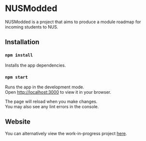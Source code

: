 # NUSModded

NUSModded is a project that aims to produce a module roadmap for incoming students to NUS.

## Installation


### `npm install`

Installs the app dependencies.

### `npm start`

Runs the app in the development mode.\
Open [http://localhost:3000](http://localhost:3000) to view it in your browser.

The page will reload when you make changes.\
You may also see any lint errors in the console.

## Website
You can alternatively view the work-in-progress project [here](https://orbital-nusmodded.vercel.app/).
